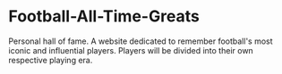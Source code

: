 # Football-All-Time-Greats
Personal hall of fame. A website dedicated to remember football's most iconic and influential players.
Players will be divided into their own respective playing era.
